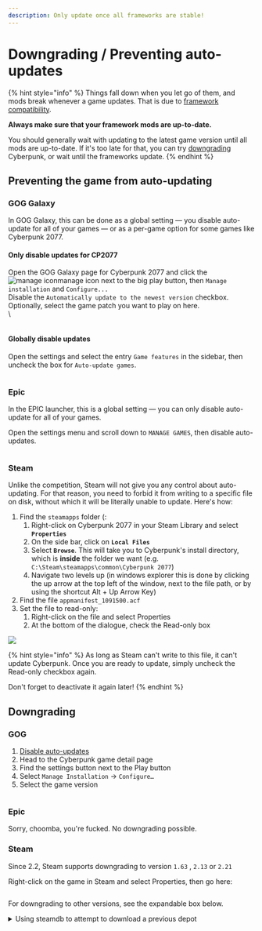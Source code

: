 ```yaml
---
description: Only update once all frameworks are stable!
---
```


# Downgrading / Preventing auto-updates



{% hint style="info" %}
Things fall down when you let go of them, and mods break whenever a game updates. That is due to [framework compatibility](../../for-mod-creators-theory/core-mods-explained/).&#x20;

**Always make sure that your framework mods are up-to-date.**

You should generally wait with updating to the latest game version until all mods are up-to-date. If it's too late for that, you can try [downgrading](users-downgrading-preventing-auto-updates.md#downgrading) Cyberpunk, or wait until the frameworks update.
{% endhint %}

## Preventing the game from auto-updating

### GOG Galaxy

In GOG Galaxy, this can be done as a global setting — you disable auto-update for all of your games — or as a per-game option for some games like Cyberpunk 2077.

#### Only disable updates for CP2077

Open the GOG Galaxy page for Cyberpunk 2077 and click the <img src="../../.gitbook/assets/image (423).png" alt="manage icon" data-size="line">manage icon next to the big play button, then `Manage installation` and `Configure...`\
Disable the `Automatically update to the newest version` checkbox. Optionally, select the game patch you want to play on here.\
\


<figure><img src="../../.gitbook/assets/image (424).png" alt=""><figcaption></figcaption></figure>

#### Globally disable updates

Open the settings and select the entry `Game features` in the sidebar, then uncheck the box for `Auto-update games`.

<figure><img src="../../.gitbook/assets/gog-auto-update.png" alt=""><figcaption></figcaption></figure>

### Epic

In the EPIC launcher, this is a global setting — you can only disable auto-update for all of your games.&#x20;

Open the settings menu and scroll down to `MANAGE GAMES`, then disable auto-updates.

<figure><img src="../../.gitbook/assets/epic-auto-update.png" alt=""><figcaption></figcaption></figure>

### Steam

Unlike the competition, Steam will not give you any control about auto-updating. For that reason, you need to forbid it from writing to a specific file on disk, without which it will be literally unable to update. Here's how:

1. Find the `steamapps` folder (:&#x20;
   1. Right-click on Cyberpunk 2077 in your Steam Library and select **`Properties`**
   2. On the side bar, click on **`Local Files`**
   3. Select **`Browse`**. This will take you to Cyberpunk's install directory, which is **inside** the folder we want (e.g. `C:\Steam\steamapps\common\Cyberpunk 2077`)
   4. Navigate two levels up (in windows explorer this is done by clicking the up arrow at the top left of the window, next to the file path, or by using the shortcut Alt + Up Arrow Key)
2. Find the file `appmanifest_1091500.acf`
3. Set the file to read-only:
   1. Right-click on the file and select Properties
   2. At the bottom of the dialogue, check the Read-only box

&#x20;![](<../../.gitbook/assets/image (173).png>)&#x20;

{% hint style="info" %}
As long as Steam can't write to this file, it can't update Cyberpunk. Once you are ready to update, simply uncheck the Read-only checkbox again.

Don't forget to deactivate it again later!
{% endhint %}

## Downgrading

### GOG

1. [Disable auto-updates](users-downgrading-preventing-auto-updates.md#gog)
2. Head to the Cyberpunk game detail page
3. Find the settings button next to the Play button
4. Select `Manage Installation` -> `Configure…`
5. Select the game version

<figure><img src="../../.gitbook/assets/gog-select-game-version.png" alt=""><figcaption></figcaption></figure>

### Epic

Sorry, choomba, you're fucked. No downgrading possible.

### Steam

Since 2.2, Steam supports downgrading to version `1.63` , `2.13`  or `2.21`

Right-click on the game in Steam and select Properties, then go here:&#x20;

<figure><img src="../../.gitbook/assets/2025.07.18-00.16.50_steamwebhelper.png" alt=""><figcaption></figcaption></figure>

For downgrading to other versions, see the expandable box below.

<details>

<summary>Using steamdb to attempt to download a previous depot</summary>

Longer instructions can be found [in this MakeUseOf guide](https://www.makeuseof.com/how-to-downgrade-steam-games/), but the condensed version (courtesy of our lovely Discord community) goes as follows:\
\
First [turn autoupdate off for Steam](users-downgrading-preventing-auto-updates.md#preventing-the-game-from-auto-updating) _**now**_ so that you don't forget to do it later. We'll wait.\
\
Here are the version-specific commands that you need to run. If you can't find your version on the list, check [here](https://steamdb.info/depot/1091501/history/) (Base Game) and [here](https://steamdb.info/depot/2138330/history/) (Phantom Liberty), and find the new Manifest ID tag.

**Patch 2.21:**

* Base Game: `download_depot 1091500 1091501 8420445566849588826`
* Phantom Liberty: `download_depot 2138330 2138330 6387618923890239308`
* REDmod: `download_depot 1091500 2060310 5840271637798999751`

**Patch 2.2:**

* Base Game: `download_depot 1091500 1091501 6971552143247463690`
* Phantom Liberty: `download_depot 2138330 2138330 3585115081536255968`
* REDmod: `download_depot 1091500 2060310 8197960292057385990`

Now, we do the thing:

1. Open Steam
2. Press `Win+R`
3. Type `steam://open/console` to get into the steamdb console
4. In the console, enter this command exactly to start the download (it'll be the entire 60 GB so be prepared): `download_depot 1091500 1091501 3807385820978085162`
5. After the game finishes downloading, go to the installation location listed in the console, and copy either just the changed files (you can view the manifest for the new version) or the whole thing over your game directory to overwrite the new changes.
6. If you have the Phantom Liberty DLC, you will need to do the steps 4 and 5 again for the DLC itself with the command: `download_depot 2138330 2138330 5094071097429923087`

This should leave you with the correct previous game version. You can right-click cyberpunk2077.exe to verify the versions in Properties > Details.

You might still need to do a script cache reset or other cleanup before the game starts up nice, so head on over to [those instructions](../user-guide-troubleshooting/#troubleshooting-after-an-update) if need be.

</details>
